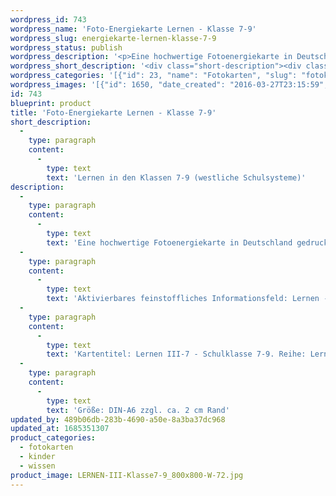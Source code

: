 ```yaml
---
wordpress_id: 743
wordpress_name: 'Foto-Energiekarte Lernen - Klasse 7-9'
wordpress_slug: energiekarte-lernen-klasse-7-9
wordpress_status: publish
wordpress_description: '<p>Eine hochwertige Fotoenergiekarte in Deutschland gedruckt und in Handarbeit laminiert.  Sie ist in Postkartengröße (DIN-A6) gut zu transportieren und kann auch auf den Körper aufgelegt werden.</p><p>Aktivierbares feinstoffliches Informationsfeld: Lernen - Umfassende Zugänge zum eigenen, individuellen Lernen in der 7.-9. Klasse (westl. Schulsysteme): Einfacher Lernen in der Schulklasse 7-9 (westliche Schulsysteme). Individuelle Lernvorgänge (-prozesse) unterstützen.</p><p>Kartentitel: Lernen III-7 - Schulklasse 7-9. Reihe: Lernen (Schule, Ausbildung)</p><p>Größe: DIN-A6 zzgl. ca. 2 cm Rand<br />Andere Formate sind individuell für Sie innerhalb weniger Tage herstellbar. Bitte kontaktieren Sie uns hierfür unter <a href="mailto:info@elvedenverlag.de">info@elvedenverlag.de</a>.</p><p><a href="https://my.feenbaum.de/anwendung-energiebilder-foto-laminiert/">Anwendungshinweise</a>      <a href="https://my.feenbaum.de/produktinformationen-fotokarten/">Produktinformationen</a></p>'
wordpress_short_description: '<div class="short-description"><div class="std">Lernen in den Klassen 7-9 (westliche Schulsysteme)<br /><em>Hinweis: Das Wasserzeichen „Elveden Verlag Energiebild“ wird nicht mit gedruckt</em></div></div>'
wordpress_categories: '[{"id": 23, "name": "Fotokarten", "slug": "fotokarten"}, {"id": 70, "name": "Kinder", "slug": "kinder"}, {"id": 34, "name": "Wissen", "slug": "wissen"}]'
wordpress_images: '[{"id": 1650, "date_created": "2016-03-27T23:15:59", "date_created_gmt": "2016-03-27T19:15:59", "date_modified": "2016-03-27T23:15:59", "date_modified_gmt": "2016-03-27T19:15:59", "src": "https://my.feenbaum.de/wp-content/uploads/2016/03/LERNEN-III-Klasse7-9_800x800-W-72.jpg", "name": "LERNEN-III-Klasse7-9_800x800-W-72", "alt": ""}]'
id: 743
blueprint: product
title: 'Foto-Energiekarte Lernen - Klasse 7-9'
short_description:
  -
    type: paragraph
    content:
      -
        type: text
        text: 'Lernen in den Klassen 7-9 (westliche Schulsysteme)'
description:
  -
    type: paragraph
    content:
      -
        type: text
        text: 'Eine hochwertige Fotoenergiekarte in Deutschland gedruckt und in Handarbeit laminiert.  Sie ist in Postkartengröße (DIN-A6) gut zu transportieren und kann auch auf den Körper aufgelegt werden.'
  -
    type: paragraph
    content:
      -
        type: text
        text: 'Aktivierbares feinstoffliches Informationsfeld: Lernen - Umfassende Zugänge zum eigenen, individuellen Lernen in der 7.-9. Klasse (westl. Schulsysteme): Einfacher Lernen in der Schulklasse 7-9 (westliche Schulsysteme). Individuelle Lernvorgänge (-prozesse) unterstützen.'
  -
    type: paragraph
    content:
      -
        type: text
        text: 'Kartentitel: Lernen III-7 - Schulklasse 7-9. Reihe: Lernen (Schule, Ausbildung)'
  -
    type: paragraph
    content:
      -
        type: text
        text: 'Größe: DIN-A6 zzgl. ca. 2 cm Rand'
updated_by: 489b06db-283b-4690-a50e-8a3ba37dc968
updated_at: 1685351307
product_categories:
  - fotokarten
  - kinder
  - wissen
product_image: LERNEN-III-Klasse7-9_800x800-W-72.jpg
---
```

